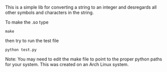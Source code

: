 This is a simple lib for converting a string to an integer and desregards all other symbols and characters in the string.

To make the .so type

    make

then try to run the test file

    python test.py


Note:  You may need to edit the make file to point to the proper python paths for your system.
This was created on an Arch Linux system.
